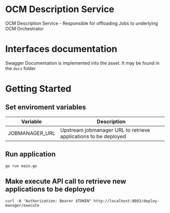 # OCM Description Service

OCM Description Service - Responsible for offloading Jobs to underlying OCM Orchestrator

# Interfaces documentation

Swagger Documentation is implemented into the asset. It may be found in the `docs` folder

# Getting Started

## Set enviroment variables

| Variable         | Description     |
| ---------------- | --------------- |
| JOBMANAGER_URL        | Upstream jobmanager URL to retrieve applications to be deployed           |

## Run application

`go run main.go`

## Make execute API call to retrieve new applications to be deployed

`curl -H "Authorization: Bearer $TOKEN" http://localhost:8083/deploy-manager/execute`
